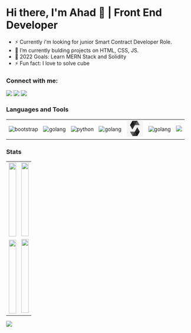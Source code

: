# Hi there, I'm Ahad 👋 | Front End Developer 

- ⚡ Currently i'm looking for junior Smart Contract Developer Role.
- 🌱 I’m currently bulding projects on HTML, CSS, JS.
- 🥅 2022 Goals: Learn MERN Stack and Solidity
- ⚡ Fun fact: I love to solve cube

### Connect with me:
<p align="left">
  <a href= "https://www.linkedin.com/in/ahadweb3/"><img src="https://img.icons8.com/color/30/000000/linkedin-circled--v1.png" height="45"></a>
  <a href= "https://twitter.com/AhadWeb3"><img src="https://img.icons8.com/color/30/000000/twitter--v1.png" height="45"></a>
  <a href="https://www.instagram.com/AhadWeb3/"><img src="https://img.icons8.com/fluency/30/000000/instagram-new.png" height="45"></a>
</p>

### Languages and Tools
<table>
   <tr>
        <td><img src="https://img.icons8.com/color/48/000000/bootstrap.png" alt="bootstrap" height="45"></td>
        <td><img src="https://cdn.jsdelivr.net/gh/devicons/devicon/icons/javascript/javascript-original.svg" alt="golang" height="45"></td>
        <td><img src="https://cdn.jsdelivr.net/gh/devicons/devicon/icons/react/react-original.svg" alt="python" height="45"></td>
        <td><img src="https://cdn.jsdelivr.net/gh/devicons/devicon/icons/nodejs/nodejs-original.svg" alt="golang" height="45"></td>
        <td><img src="https://github.com/kroim/profile/blob/master/icons/icon_solidity.png?raw=true" alt="android" height="45"></td>
        <td><img src="https://storage.googleapis.com/opensea-static/Logomark/Logomark-Blue.svg" alt="golang" height="45"></td>
        <td><img src="https://img.icons8.com/color/48/000000/git.png"/></td>
    </tr>
</table>

### Stats

<table>
   <tr>
        <td><img width = "100%" align="left" height="200" src="https://github-readme-stats.vercel.app/api/top-langs/?username=AhadWeb3&layout=compact"></td>
        <td><img width = "100%" height="200" src="http://github-readme-streak-stats.herokuapp.com?user=AhadWeb3&ring=4F94EF&fire=4F94EF&currStreakLabel=4F94EF"></td>
    </tr>
    <tr>
        <td><img width = "100%" height="200" align="left" src="https://github-readme-stats.vercel.app/api?username=AhadWeb3&show_icons=true&locale=en"></td>
        <td><img width = "100%" height="200" src="https://github-readme-stats.vercel.app/api/wakatime?username=ahad4387&hide=other&hide_title=true&hide_background=true"></td>
    </tr>
</table>
<img src="https://activity-graph.herokuapp.com/graph?username=AhadWeb3&theme=minimal">
          
<!--
<img width = "47%" align="left" height="190" src="https://github-readme-stats.vercel.app/api/top-langs/?username=AhadWeb3&layout=compact">
<img width = "47%" height="200" src="http://github-readme-streak-stats.herokuapp.com?user=AhadWeb3&ring=4F94EF&fire=4F94EF&currStreakLabel=4F94EF"> 
<img width = "47%" height="200" align="left" src="https://github-readme-stats.vercel.app/api?username=AhadWeb3&show_icons=true&locale=en">
<img width = "47%" height="200" src="https://github-readme-stats.vercel.app/api/wakatime?username=ahad4387&hide=other&hide_title=true">
-->

